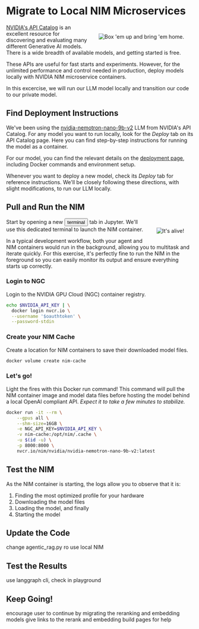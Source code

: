 # Migrate to Local NIM Microservices

<img src="_static/robots/relocate.png" alt="Box 'em up and bring 'em home. " style="float:right;max-width:300px;margin:25px;" />

[NVIDIA's API Catalog](https://build.nvidia.com) is an excellent resource for discovering and evaluating many different Generative AI models. There is a wide breadth of available models, and getting started is free.

These APIs are useful for fast starts and experiments. However, for the unlimited performance and control needed in production, deploy models locally with NVIDIA NIM microservice containers.

In this excercise, we will run our LLM model locally and transition our code to our private model.

<!-- fold:break -->

## Find Deployment Instructions

We've been using the [nvidia-nemotron-nano-9b-v2](https://build.nvidia.com/nvidia/nvidia-nemotron-nano-9b-v2) LLM from NVIDIA's API Catalog. For any model you want to run locally, look for the *Deploy* tab on its API Catalog page. Here you can find step-by-step instructions for running the model as a container.

For our model, you can find the relevant details on the [deployment page](https://build.nvidia.com/nvidia/nvidia-nemotron-nano-9b-v2/deploy), including Docker commands and environment setup.

Whenever you want to deploy a new model, check its *Deploy* tab for reference instructions. We'll be closely following these directions, with slight modifications, to run our LLM locally.

<!-- fold:break -->

## Pull and Run the NIM

<img src="_static/robots/startup.png" alt="It's alive!" style="float:right;max-width:300px;margin:25px;" />

Start by opening a new <button onclick="openNewTerminal();"><i class="fas fa-terminal"></i> terminal</button> tab in Jupyter. We'll use this dedicated terminal to launch the NIM container.

In a typical development workflow, both your agent and NIM containers would run in the background, allowing you to multitask and iterate quickly. For this exercise, it's perfectly fine to run the NIM in the foreground so you can easily monitor its output and ensure everything starts up correctly.

<!-- fold:break -->

### Login to NGC

Login to the NVIDIA GPU Cloud (NGC) container registry.

```bash
echo $NVIDIA_API_KEY | \
  docker login nvcr.io \
  --username '$oauthtoken' \
  --password-stdin
```
<!-- fold:break -->

### Create your NIM Cache

Create a location for NIM containers to save their downloaded model files.

```bash
docker volume create nim-cache
```

<!-- fold:break -->

### Let's go!

Light the fires with this Docker run command! This command will pull the NIM container image and model data files before hosting the model behind a local OpenAI compliant API. *Expect it to take a few minutes to stabilize.*

```bash
docker run -it --rm \
    --gpus all \
    --shm-size=16GB \
    -e NGC_API_KEY=$NVIDIA_API_KEY \
    -v nim-cache:/opt/nim/.cache \
    -u $(id -u) \
    -p 8000:8000 \
    nvcr.io/nim/nvidia/nvidia-nemotron-nano-9b-v2:latest
```

<!-- fold:break -->

## Test the NIM

As the NIM container is starting, the logs allow you to observe that it is:

1. Finding the most optimized profile for your hardware
2. Downloading the model files
3. Loading the model, and finally
4. Starting the model

<!-- fold:break -->

## Update the Code

change agentic_rag.py ro use local NIM

<!-- fold:break -->

## Test the Results

use langgraph cli, check in playground

<!-- fold:break -->

## Keep Going!

encourage user to continue by migrating the reranking and embedding models
give links to the rerank and embedding build pages for help
